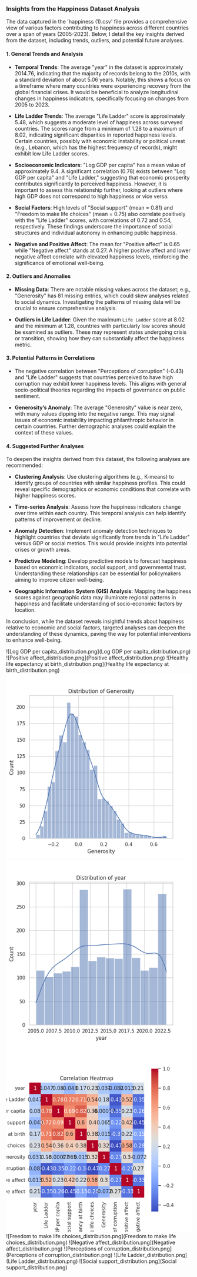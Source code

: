### Insights from the Happiness Dataset Analysis

The data captured in the 'happiness (1).csv' file provides a comprehensive view of various factors contributing to happiness across different countries over a span of years (2005-2023). Below, I detail the key insights derived from the dataset, including trends, outliers, and potential future analyses.

#### 1. **General Trends and Analysis**

- **Temporal Trends**: The average "year" in the dataset is approximately 2014.76, indicating that the majority of records belong to the 2010s, with a standard deviation of about 5.06 years. Notably, this shows a focus on a timeframe where many countries were experiencing recovery from the global financial crises. It would be beneficial to analyze longitudinal changes in happiness indicators, specifically focusing on changes from 2005 to 2023.

- **Life Ladder Trends**: The average "Life Ladder" score is approximately 5.48, which suggests a moderate level of happiness across surveyed countries. The scores range from a minimum of 1.28 to a maximum of 8.02, indicating significant disparities in reported happiness levels. Certain countries, possibly with economic instability or political unrest (e.g., Lebanon, which has the highest frequency of records), might exhibit low Life Ladder scores.

- **Socioeconomic Indicators**: "Log GDP per capita" has a mean value of approximately 9.4. A significant correlation (0.78) exists between "Log GDP per capita" and "Life Ladder," suggesting that economic prosperity contributes significantly to perceived happiness. However, it is important to assess this relationship further, looking at outliers where high GDP does not correspond to high happiness or vice versa.

- **Social Factors**: High levels of "Social support" (mean = 0.81) and "Freedom to make life choices" (mean = 0.75) also correlate positively with the "Life Ladder" scores, with correlations of 0.72 and 0.54, respectively. These findings underscore the importance of social structures and individual autonomy in enhancing public happiness.

- **Negative and Positive Affect**: The mean for "Positive affect" is 0.65 while "Negative affect" stands at 0.27. A higher positive affect and lower negative affect correlate with elevated happiness levels, reinforcing the significance of emotional well-being.

#### 2. **Outliers and Anomalies**

- **Missing Data**: There are notable missing values across the dataset; e.g., "Generosity" has 81 missing entries, which could skew analyses related to social dynamics. Investigating the patterns of missing data will be crucial to ensure comprehensive analysis.

- **Outliers in Life Ladder**: Given the maximum `Life Ladder` score at 8.02 and the minimum at 1.28, countries with particularly low scores should be examined as outliers. These may represent states undergoing crisis or transition, showing how they can substantially affect the happiness metric.

#### 3. **Potential Patterns in Correlations**

- The negative correlation between "Perceptions of corruption" (-0.43) and "Life Ladder" suggests that countries perceived to have high corruption may exhibit lower happiness levels. This aligns with general socio-political theories regarding the impacts of governance on public sentiment.

- **Generosity’s Anomaly**: The average "Generosity" value is near zero, with many values dipping into the negative range. This may signal issues of economic instability impacting philanthropic behavior in certain countries. Further demographic analyses could explain the context of these values.

#### 4. **Suggested Further Analyses**

To deepen the insights derived from this dataset, the following analyses are recommended:

- **Clustering Analysis**: Use clustering algorithms (e.g., K-means) to identify groups of countries with similar happiness profiles. This could reveal specific demographics or economic conditions that correlate with higher happiness scores.

- **Time-series Analysis**: Assess how the happiness indicators change over time within each country. This temporal analysis can help identify patterns of improvement or decline.

- **Anomaly Detection**: Implement anomaly detection techniques to highlight countries that deviate significantly from trends in "Life Ladder" versus GDP or social metrics. This would provide insights into potential crises or growth areas.

- **Predictive Modeling**: Develop predictive models to forecast happiness based on economic indicators, social support, and governmental trust. Understanding these relationships can be essential for policymakers aiming to improve citizen well-being.

- **Geographic Information System (GIS) Analysis**: Mapping the happiness scores against geographic data may illuminate regional patterns in happiness and facilitate understanding of socio-economic factors by location.

In conclusion, while the dataset reveals insightful trends about happiness relative to economic and social factors, targeted analyses can deepen the understanding of these dynamics, paving the way for potential interventions to enhance well-being.

![Log GDP per capita_distribution.png](Log GDP per capita_distribution.png)
![Positive affect_distribution.png](Positive affect_distribution.png)
![Healthy life expectancy at birth_distribution.png](Healthy life expectancy at birth_distribution.png)
![Generosity_distribution.png](Generosity_distribution.png)
![year_distribution.png](year_distribution.png)
![correlation_heatmap.png](correlation_heatmap.png)
![Freedom to make life choices_distribution.png](Freedom to make life choices_distribution.png)
![Negative affect_distribution.png](Negative affect_distribution.png)
![Perceptions of corruption_distribution.png](Perceptions of corruption_distribution.png)
![Life Ladder_distribution.png](Life Ladder_distribution.png)
![Social support_distribution.png](Social support_distribution.png)